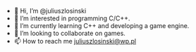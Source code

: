 - 👋 Hi, I’m @juliuszlosinski
- 👀 I’m interested in programming C/C++.
- 🌱 I’m currently learning C++ and developing a game engine.
- 💞️ I’m looking to collaborate on games.
- 📫 How to reach me juliuszlosinski@wp.pl

<!---
juliuszlosinski/juliuszlosinski is a ✨ special ✨ repository because its `README.md` (this file) appears on your GitHub profile.
You can click the Preview link to take a look at your changes.
--->
